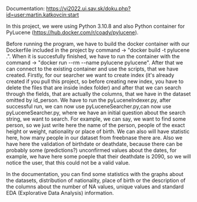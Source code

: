 Documentation:
https://vi2022.ui.sav.sk/doku.php?id=user:martin.katkovcin:start

In this project, we were using Python 3.10.8 and also Python container for PyLucene (https://hub.docker.com/r/coady/pylucene).

Before running the program, we have to build the docker container with our Dockerfile included in the project by command -> "docker build -t pylucene .". When it is succesfully finished, we have to run the container with the command -> "docker run --rm --name pylucene pylucene". After that we can connect to the existing container and use the scripts, that we have created.
Firstly, for our searcher we want to create index (it's already created if you pull this project, so before creating new index, you have to delete the files that are inside index folder)
and after that we can search through the fields, that are actually the columns, that we have in the dataset omitted by id_person. We have to run the pyLuceneIndexer.py, after successful run, we
can now use pyLuceneSearcher.py,can now use pyLuceneSearcher.py, where we have an initial question about the search string, we want to search. For example, we can say, we want to find some person, so we just write here the name of the person, people of the exact height or weight, nationality or place of birth. We can also will have statistic here, how many people in our dataset from freebnase there are. Also we have here the validation of birthdate or deathdate,
because there can be probably some (predictions?) unconfirmed values about the dates, for example, we have here some poeple that their deathdate is 2090, so we will notice the user, that this could not be a valid value.

In the documentation, you can find some statistics with the graphs about the datasets, distribution of nationality, place of birth or the description of the columns about the number of NA values, unique values and standard
EDA (Explorative Data Analysis) information. 

